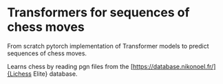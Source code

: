 # Transformers for sequences of chess moves

From scratch pytorch implementation of Transformer models to predict sequences of chess moves. 

Learns chess by reading pgn files from the [https://database.nikonoel.fr/]{Lichess Elite} database. 
